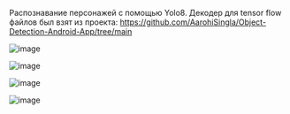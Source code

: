 Распознавание персонажей с помощью Yolo8.
Декодер для tensor flow файлов был взят из проекта: https://github.com/AarohiSingla/Object-Detection-Android-App/tree/main

![image](https://github.com/user-attachments/assets/a910e858-d494-420e-933d-1d1a2e3f285e)


![image](https://github.com/user-attachments/assets/9c029134-3522-4f4f-9dc1-c288fe19b247)

![image](https://github.com/user-attachments/assets/dec7e15f-7d56-4b42-991f-40cbdeac1012)

![image](https://github.com/user-attachments/assets/79495276-79e3-4648-9bcb-311a6703d4e5)




